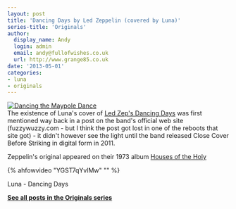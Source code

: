 ```yaml
---
layout: post
title: 'Dancing Days by Led Zeppelin (covered by Luna)'
series-title: 'Originals'
author:
  display_name: Andy
  login: admin
  email: andy@fullofwishes.co.uk
  url: http://www.grange85.co.uk
date: '2013-05-01'
categories:
- luna
- originals
---
```

<p><a href="http://www.flickr.com/photos/deatonstreet/2525136610/" title="Dancing the Maypole Dance by deatonstreet, on Flickr"><img class="aligncenter" src="https://farm3.staticflickr.com/2122/2525136610_287d41534d_z.jpg" alt="Dancing the Maypole Dance"></a><br />
The existence of Luna's cover of <a href="http://en.wikipedia.org/wiki/Dancing_Days">Led Zep's Dancing Days</a> was first mentioned way back in a post on the band's official web site (fuzzywuzzy.com - but I think the post got lost in one of the reboots that site got) - it didn't however see the light until the band released Close Cover Before Striking in digital form in 2011.</p>
<p>Zeppelin's original appeared on their 1973 album <a href="http://en.wikipedia.org/wiki/Houses_of_the_Holy">Houses of the Holy</a><br />
</p>
{% ahfowvideo "YGST7qYvlMw" "" %}
<p>Luna - Dancing Days<br />
<p><strong><a href="/category/originals/" title="List: Originals">See all posts in the Originals series</a></strong></p>
